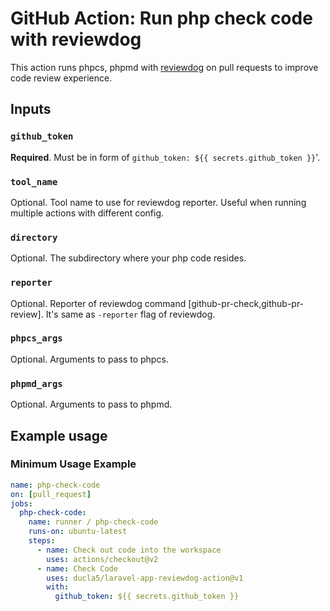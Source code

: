 # GitHub Action: Run php check code with reviewdog


This action runs phpcs, phpmd with
[reviewdog](https://github.com/reviewdog/reviewdog) on pull requests to improve
code review experience.


## Inputs

### `github_token`

**Required**. Must be in form of `github_token: ${{ secrets.github_token }}`'.

### `tool_name`

Optional. Tool name to use for reviewdog reporter. Useful when running multiple
actions with different config.


### `directory`

Optional. The subdirectory where your php code resides.

### `reporter`

Optional. Reporter of reviewdog command [github-pr-check,github-pr-review].
It's same as `-reporter` flag of reviewdog.

### `phpcs_args`

Optional. Arguments to pass to phpcs. 


### `phpmd_args`

Optional. Arguments to pass to phpmd. 


## Example usage

### Minimum Usage Example

```yml
name: php-check-code
on: [pull_request]
jobs:
  php-check-code:
    name: runner / php-check-code
    runs-on: ubuntu-latest
    steps:
      - name: Check out code into the workspace
        uses: actions/checkout@v2
      - name: Check Code
        uses: ducla5/laravel-app-reviewdog-action@v1
        with:
          github_token: ${{ secrets.github_token }}
```

